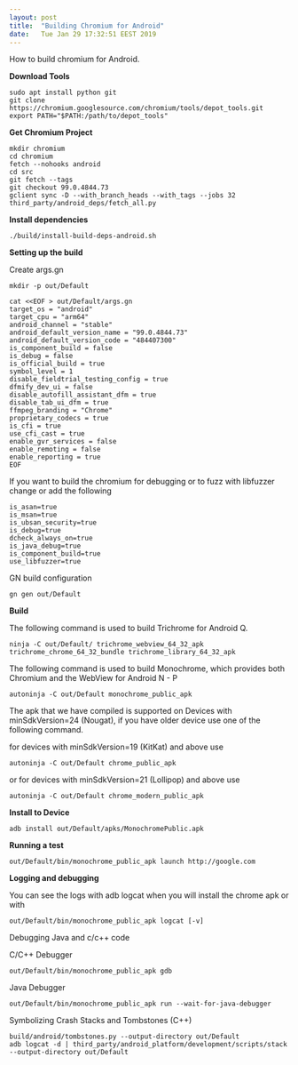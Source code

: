```yaml
---
layout: post
title:  "Building Chromium for Android"
date:	Tue Jan 29 17:32:51 EEST 2019
---
```


How to build chromium for Android.

**Download Tools**
	
	sudo apt install python git
	git clone https://chromium.googlesource.com/chromium/tools/depot_tools.git
	export PATH="$PATH:/path/to/depot_tools"

**Get Chromium Project**

	mkdir chromium
	cd chromium
	fetch --nohooks android
	cd src
	git fetch --tags
	git checkout 99.0.4844.73
	gclient sync -D --with_branch_heads --with_tags --jobs 32
	third_party/android_deps/fetch_all.py

**Install dependencies**

	./build/install-build-deps-android.sh

**Setting up the build**

Create args.gn

	mkdir -p out/Default
	
	cat <<EOF > out/Default/args.gn
	target_os = "android"
	target_cpu = "arm64"
	android_channel = "stable"
	android_default_version_name = "99.0.4844.73"
	android_default_version_code = "484407300"
	is_component_build = false
	is_debug = false
	is_official_build = true
	symbol_level = 1
	disable_fieldtrial_testing_config = true
	dfmify_dev_ui = false
	disable_autofill_assistant_dfm = true
	disable_tab_ui_dfm = true
	ffmpeg_branding = "Chrome"
	proprietary_codecs = true
	is_cfi = true
	use_cfi_cast = true
	enable_gvr_services = false
	enable_remoting = false
	enable_reporting = true
	EOF
  
If you want to build the chromium for debugging or to fuzz with libfuzzer change or add the following

	is_asan=true
	is_msan=true
	is_ubsan_security=true
	is_debug=true
	dcheck_always_on=true
	is_java_debug=true
	is_component_build=true
	use_libfuzzer=true
	
  

GN build configuration

	gn gen out/Default

**Build**

The following command is used to build Trichrome for Android Q.

	ninja -C out/Default/ trichrome_webview_64_32_apk trichrome_chrome_64_32_bundle trichrome_library_64_32_apk

The following command is used to build Monochrome, which provides both Chromium and the WebView for Android N - P

	autoninja -C out/Default monochrome_public_apk

The apk that we have compiled is supported on Devices with minSdkVersion=24 (Nougat), if you have older device use one of the following command.

for devices with minSdkVersion=19 (KitKat) and above use

	autoninja -C out/Default chrome_public_apk

or for devices with minSdkVersion=21 (Lollipop) and above use

	autoninja -C out/Default chrome_modern_public_apk

**Install to Device**

	adb install out/Default/apks/MonochromePublic.apk

**Running a test**

	out/Default/bin/monochrome_public_apk launch http://google.com
	
**Logging and debugging**

You can see the logs with adb logcat when you will install the chrome apk or with

	out/Default/bin/monochrome_public_apk logcat [-v]

Debugging Java and c/c++ code

C/C++ Debugger

	out/Default/bin/monochrome_public_apk gdb

Java Debugger

	out/Default/bin/monochrome_public_apk run --wait-for-java-debugger
	
Symbolizing Crash Stacks and Tombstones (C++)

	build/android/tombstones.py --output-directory out/Default
	adb logcat -d | third_party/android_platform/development/scripts/stack --output-directory out/Default
	

